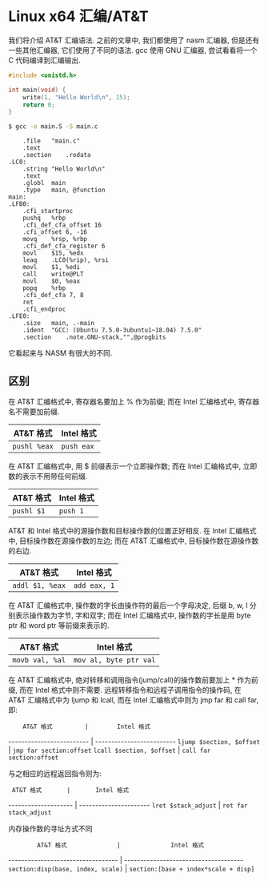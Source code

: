 # Linux x64 汇编/AT&T

我们将介绍 AT&T 汇编语法. 之前的文章中, 我们都使用了 nasm 汇编器, 但是还有一些其他汇编器, 它们使用了不同的语法. gcc 使用 GNU 汇编器, 尝试看看将一个 C 代码编译到汇编输出.

```c
#include <unistd.h>

int main(void) {
	write(1, "Hello World\n", 15);
	return 0;
}
```

```sh
$ gcc -o main.S -S main.c
```

```text
	.file	"main.c"
	.text
	.section	.rodata
.LC0:
	.string	"Hello World\n"
	.text
	.globl	main
	.type	main, @function
main:
.LFB0:
	.cfi_startproc
	pushq	%rbp
	.cfi_def_cfa_offset 16
	.cfi_offset 6, -16
	movq	%rsp, %rbp
	.cfi_def_cfa_register 6
	movl	$15, %edx
	leaq	.LC0(%rip), %rsi
	movl	$1, %edi
	call	write@PLT
	movl	$0, %eax
	popq	%rbp
	.cfi_def_cfa 7, 8
	ret
	.cfi_endproc
.LFE0:
	.size	main, .-main
	.ident	"GCC: (Ubuntu 7.5.0-3ubuntu1~18.04) 7.5.0"
	.section	.note.GNU-stack,"",@progbits
```

它看起来与 NASM 有很大的不同.

## 区别

在 AT&T 汇编格式中, 寄存器名要加上 % 作为前缀; 而在 Intel 汇编格式中, 寄存器名不需要加前缀.

 AT&T 格式   | Intel 格式
------------ | ----------
`pushl %eax` | `push eax`

在 AT&T 汇编格式中, 用 $ 前缀表示一个立即操作数; 而在 Intel 汇编格式中, 立即数的表示不用带任何前缀.

AT&T 格式  | Intel 格式
---------- | ----------
`pushl $1` | `push 1`

AT&T 和 Intel 格式中的源操作数和目标操作数的位置正好相反. 在 Intel 汇编格式中, 目标操作数在源操作数的左边; 而在 AT&T 汇编格式中, 目标操作数在源操作数的右边.

   AT&T 格式    |  Intel 格式
--------------- | ------------
`addl $1, %eax` | `add eax, 1`

在 AT&T 汇编格式中, 操作数的字长由操作符的最后一个字母决定, 后缀 b, w, l 分别表示操作数为字节, 字和双字; 而在 Intel 汇编格式中, 操作数的字长是用 byte ptr 和 word ptr 等前缀来表示的.

   AT&T 格式    |       Intel 格式
--------------- | ----------------------
`movb val, %al` | `mov al, byte ptr val`

在 AT&T 汇编格式中, 绝对转移和调用指令(jump/call)的操作数前要加上 \* 作为前缀, 而在 Intel 格式中则不需要. 远程转移指令和远程子调用指令的操作码, 在 AT&T 汇编格式中为 ljump 和 lcall, 而在 Intel 汇编格式中则为 jmp far 和 call far, 即:

        AT&T 格式         |        Intel 格式
------------------------- | -------------------------
`ljump $section, $offset` | `jmp far section:offset`
`lcall $section, $offset` | `call far section:offset`

与之相应的远程返回指令则为:

     AT&T 格式       |       Intel 格式
-------------------- | ----------------------
`lret $stack_adjust` | `ret far stack_adjust`

内存操作数的寻址方式不同

            AT&T 格式              |              Intel 格式
---------------------------------- | -------------------------------------
`section:disp(base, index, scale)` | `section:[base + index*scale + disp]`
